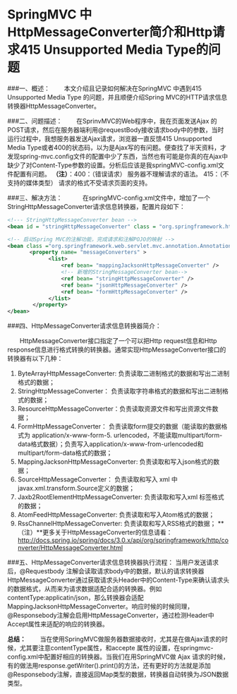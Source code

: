 # SpringMVC 中HttpMessageConverter简介和Http请求415 Unsupported Media Type的问题

###一、概述：
　　本文介绍且记录如何解决在SpringMVC 中遇到415 Unsupported Media Type 的问题，并且顺便介绍Spring MVC的HTTP请求信息转换器HttpMessageConverter。
 
###二、问题描述：
　　在SprinvMVC的Web程序中，我在页面发送Ajax 的POST请求，然后在服务器端利用@requestBody接收请求body中的参数，当时运行过程中，我想服务器发送Ajax请求，浏览器一直反馈415 Unsupported Media Type或者400的状态码，以为是Ajax写的有问题。便查找了半天资料，才发现spring-mvc.config文件的配置中少了东西，当然也有可能是你真的在Ajax中缺少了对Content-Type参数的设置。分析后应该是我springMVC-config.xml文件配置有问题。
**（注）**：400：（错误请求） 服务器不理解请求的语法。 415：（不支持的媒体类型） 请求的格式不受请求页面的支持。
 
###三、解决方法：　
　　在springMVC-config.xml文件中，增加了一个StringHttpMessageConverter请求信息转换器，配置片段如下：
```xml
<!--- StringHttpMessageConverter bean -->
<bean id = "stringHttpMessageConverter" class = "org.springframework.http.converter.StringHttpMessageConverter"/>

<!-- 启动Spring MVC的注解功能，完成请求和注解POJO的映射 -->
<bean class ="org.springframework.web.servlet.mvc.annotation.AnnotationMethodHandlerAdapter" >
       <property name= "messageConverters" >
             <list>
                 <ref bean= "mappingJacksonHttpMessageConverter" />
                 <!-- 新增的StringMessageConverter bean-->
                 <ref bean= "stringHttpMessageConverter" />
                 <ref bean= "jsonHttpMessageConverter" />           
                 <ref bean= "formHttpMessageConverter" />
             </list>
        </property>
</bean>
```

###四、HttpMessageConverter请求信息转换器简介：

　　HttpMessageConverter接口指定了一个可以把Http request信息和Http response信息进行格式转换的转换器。通常实现HttpMessageConverter接口的转换器有以下几种：
1. ByteArrayHttpMessageConverter: 负责读取二进制格式的数据和写出二进制格式的数据；
2. StringHttpMessageConverter：   负责读取字符串格式的数据和写出二进制格式的数据；
3. ResourceHttpMessageConverter：负责读取资源文件和写出资源文件数据； 
4. FormHttpMessageConverter：       负责读取form提交的数据（能读取的数据格式为 application/x-www-form-5. urlencoded，不能读取multipart/form-data格式数据）；负责写入application/x-www-from-urlencoded和multipart/form-data格式的数据；
5. MappingJacksonHttpMessageConverter:  负责读取和写入json格式的数据；
6. SourceHttpMessageConverter：                   负责读取和写入 xml 中javax.xml.transform.Source定义的数据；
7. Jaxb2RootElementHttpMessageConverter:  负责读取和写入xml 标签格式的数据；
8. AtomFeedHttpMessageConverter:              负责读取和写入Atom格式的数据；
9. RssChannelHttpMessageConverter:           负责读取和写入RSS格式的数据；
**（注）**更多关于HttpMessageConverter的信息请看：http://docs.spring.io/spring/docs/3.0.x/api/org/springframework/http/converter/HttpMessageConverter.html
 
###五、HttpMessageConverter请求信息转换器执行流程：
   当用户发送请求后，@Requestbody 注解会读取请求body中的数据，默认的请求转换器HttpMessageConverter通过获取请求头Header中的Content-Type来确认请求头的数据格式，从而来为请求数据适配合适的转换器。例如contentType:applicatin/json，那么转换器会适配MappingJacksonHttpMessageConverter。响应时候的时候同理，@Responsebody注解会启用HttpMessageConverter，通过检测Header中Accept属性来适配的响应的转换器。
 
**总结：**
　　当在使用SpringMVC做服务器数据接收时，尤其是在做Ajax请求的时候，尤其要注意contentType属性，和accepte 属性的设置，在springmvc-config.xml中配置好相应的转换器。当我们在用SpringMVC做 Ajax 请求的时候，有的做法用response.getWriter().print()的方法，还有更好的方法就是添加@Responsebody注解，直接返回Map类型的数据，转换器自动转换为JSON数据类型。